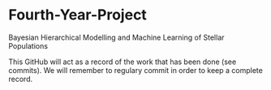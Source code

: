 # Fourth-Year-Project
Bayesian Hierarchical Modelling and Machine Learning of Stellar Populations

This GitHub will act as a record of the work that has been done (see commits).  We will remember to regulary commit in order to keep a complete record.
